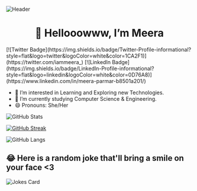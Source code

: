 ![Header](./MeeraBanner.gif)


<h1 align="center">👋 Hellooowww, I’m Meera</h1>
[![Twitter Badge](https://img.shields.io/badge/Twitter-Profile-informational?style=flat&logo=twitter&logoColor=white&color=1CA2F1)](https://twitter.com/iammeera_)
[![LinkedIn Badge](https://img.shields.io/badge/LinkedIn-Profile-informational?style=flat&logo=linkedin&logoColor=white&color=0D76A8)](https://www.linkedin.com/in/meera-parmar-b8501a201/)

- 👀 I’m interested in Learning and Exploring new Technologies.
- 🌱 I’m currently studying Computer Science & Engineering.
- 😄 Pronouns: She/Her

![GitHub Stats](https://github-readme-stats.vercel.app/api?username=disismeera&show_icons=true&theme=blueberry)

[![GitHub Streak](https://github-readme-streak-stats.herokuapp.com?user=codemaker2015&theme=blueberry&date_format=M%20j%5B%2C%20Y%5D)](https://git.io/streak-stats)

![GitHub Langs](https://github-readme-stats.vercel.app/api/top-langs/?username=disismeera&layout=compact&theme=blueberry)

## 😂 Here is a random joke that'll bring a smile on your face <3
![Jokes Card](https://readme-jokes.vercel.app/api)



<!---
disismeera/disismeera is a ✨ special ✨ repository because its `README.md` (this file) appears on your GitHub profile.
You can click the Preview link to take a look at your changes.
--->
